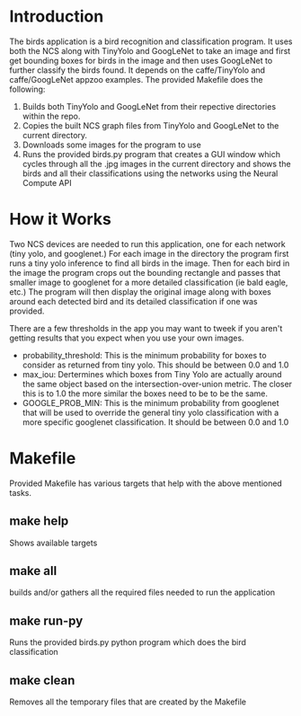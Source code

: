 # Introduction
The birds application is a bird recognition and classification program.  It uses both the NCS along with TinyYolo and GoogLeNet to take an image and first get bounding boxes for birds in the image and then uses GoogLeNet to further classify the birds found.  It depends on the caffe/TinyYolo and caffe/GoogLeNet appzoo examples.
The provided Makefile does the following:
1. Builds both TinyYolo and GoogLeNet from their repective directories within the repo.
2. Copies the built NCS graph files from TinyYolo and GoogLeNet to the current directory.
3. Downloads some images for the program to use
4. Runs the provided birds.py program that creates a GUI window which cycles through all the .jpg images in the current directory and shows the birds and all their classifications using the networks using the Neural Compute API

# How it Works
Two NCS devices are needed to run this application, one for each network (tiny yolo, and googlenet.)  For each image in the directory the program first runs a tiny yolo inference to find all birds in the image.  Then for each bird in the image the program crops out the bounding rectangle and passes that smaller image to googlenet for a more detailed classification (ie bald eagle, etc.)  The program will then display the original image along with boxes around each detected bird and its detailed classification if one was provided.

There are a few thresholds in the app you may want to tweek if you aren't getting results that you expect when you use your own images.
- probability_threshold: This is the minimum probability for boxes to consider as returned from tiny yolo.  This should be between 0.0 and 1.0
- max_iou: Dertermines which boxes from Tiny Yolo are actually around the same object based on the intersection-over-union metric.  The closer this is to 1.0 the more similar the boxes need to be to be the same.
- GOOGLE_PROB_MIN:  This is the minimum probability from googlenet that will be used to override the general tiny yolo classification with a more specific googlenet classification.  It should be between 0.0 and 1.0

# Makefile
Provided Makefile has various targets that help with the above mentioned tasks.

## make help
Shows available targets

## make all
builds and/or gathers all the required files needed to run the application


## make run-py
Runs the provided birds.py python program which does the bird classification

## make clean
Removes all the temporary files that are created by the Makefile
